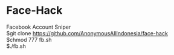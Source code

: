 # Face-Hack
Facebook Account Sniper<br>
$git clone https://github.com/AnonymousAllIndonesia/face-hack<br>
$chmod 777 fb.sh<br>
$./fb.sh
